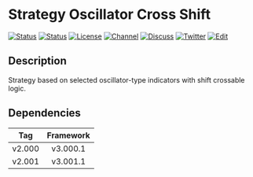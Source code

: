 # Strategy Oscillator Cross Shift

[![Status][gha-image-check-master]][gha-link-check-master]
[![Status][gha-image-compile-master]][gha-link-compile-master]
[![License][license-image]][license-link]
[![Channel][tg-channel-image]][tg-channel-link]
[![Discuss][gh-discuss-badge]][gh-discuss-link]
[![Twitter][twitter-image]][twitter-link]
[![Edit][gh-edit-badge]][gh-edit-link]

## Description

Strategy based on selected oscillator-type indicators with shift crossable logic.

## Dependencies

| Tag      | Framework |
|:--------:|:---------:|
| v2.000   | v3.000.1  |
| v2.001   | v3.001.1  |

<!-- Named links -->

[gh-discuss-badge]: https://img.shields.io/badge/Discussions-Q&A-blue.svg?logo=github
[gh-discuss-link]: https://github.com/EA31337/EA31337-Strategies/discussions

[gh-edit-badge]: https://img.shields.io/badge/GitHub-edit-purple.svg?logo=github
[gh-edit-link]: https://github.dev/EA31337/Strategy-Oscillator_Cross_Shift

[gha-link-check-master]: https://github.com/EA31337/Strategy-Oscillator_Cross_Shift/actions?query=workflow:Check+branch%3Amaster
[gha-image-check-master]: https://github.com/EA31337/Strategy-Oscillator_Cross_Shift/workflows/Check/badge.svg?branch=master
[gha-link-compile-master]: https://github.com/EA31337/Strategy-Oscillator_Cross_Shift/actions?query=workflow:Compile+branch%3Amaster
[gha-image-compile-master]: https://github.com/EA31337/Strategy-Oscillator_Cross_Shift/workflows/Compile/badge.svg?branch=master

[license-image]: https://img.shields.io/github/license/EA31337/EA31337-Strategies.svg
[license-link]: https://tldrlegal.com/license/gnu-general-public-license-v3-(gpl-3)

[tg-channel-image]: https://img.shields.io/badge/Telegram-join-0088CC.svg?logo=telegram
[tg-channel-link]: https://t.me/EA31337

[twitter-image]: https://img.shields.io/badge/EA31337-Follow-1DA1F2.svg?logo=Twitter
[twitter-link]: https://twitter.com/EA31337
